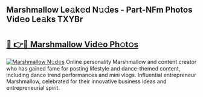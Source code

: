 ## Marshmallow Le𝚊k𝚎d N𝚞𝚍es - Part-NFm Photos Vid𝚎o Le𝚊ks TXYBr

# <h2><a href="http://fbg3bc.evod.top/?m=Marshmallow">🔗 👉🔴 Marshmallow Vid𝚎o Ph𝚘t𝚘s</a></h2>

[![Marshmallow N𝚞d𝚎s](https://i.imgur.com/8V9OHl7.gif)](http://fbg3bc.evod.top/?m=Marshmallow)
Online personality Marshmallow and content creator who has gained fame for posting lifestyle and dance-themed content, including dance trend performances and mini vlogs. Influential entrepreneur Marshmallow, celebrated for their innovative business ideas and entrepreneurial spirit. 
